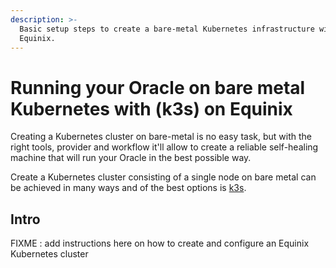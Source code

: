 ```yaml
---
description: >-
  Basic setup steps to create a bare-metal Kubernetes infrastructure with K3S on
  Equinix.
---
```


# Running your Oracle on bare metal Kubernetes with (k3s) on Equinix

Creating a Kubernetes cluster on bare-metal is no easy task, but with the right tools, provider and workflow it'll allow to create a reliable self-healing machine that will run your Oracle in the best possible way.

Create a Kubernetes cluster consisting of a single node on bare metal can be achieved in many ways and of the best options is [k3s](https://k3s.io).

## Intro

FIXME : add instructions here on how to create and configure an Equinix Kubernetes cluster
